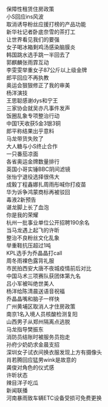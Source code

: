 保障性租赁住房政策  
小S回应ins风波  
取消诱导粉丝应援打榜的产品功能  
新华社记者卧底奈雪的茶打工  
让世界看见我们的要强  
女子喝冰箱剩鸡汤感染脑膜炎  
韩国跳水选手跳一半回去了  
郭麒麟张雨霏互动  
李雯雯举重女子87公斤以上级金牌  
郎平回应不再执教  
奥运会狠狠修正了我的审美  
杨洋演技  
王思聪感谢dys和宁王  
三家协会就吴亦凡事件发声  
饭圈乱象专项整治行动  
中国1天收获5金3银3铜  
郎平称结果出乎意料  
马龙带货失败了  
大人糖与小S终止合作  
一只番茄凉面  
各省奥运金牌数量排行  
英国小哥实锤BBC阴间滤镜  
张怡宁退役选择很伟大  
成毅丁程鑫娜扎周雨彤喊你打疫苗  
华为诉争鸿蒙商标再被驳回  
毒液2新预告  
谌龙脚上长了血泡  
你是我的荣耀  
杭州一批事业单位公开招聘190余名  
当马龙遇上起飞的许昕  
整治不良粉丝文化乱象  
举重鞋抗压超过1吨  
KPL选手为乔晶晶打call  
周冬雨裸色露背礼服  
市民拍西安大唐不夜城疫情前后对比  
中国马术三项赛队获团体第九名  
吕小军被叫绝世美人  
杨洋给陈清晨送语音祝福  
乔晶晶嘴和脑子一样快  
广州黄埔区取消人才住房政策  
南京1名入境人员核酸检测复阳  
山西男子从郑州隔离点逃脱  
马龙指导樊振东  
消防员结账时被服务员抱走  
孙府少奶奶求金晨支招  
深圳女子试衣间换衣服发现上方有摄像头  
肖若腾回应猛男wink是故意的  
龚俊对角色的仪式感  
许昕状态  
辣目洋子吃瓜  
新闻联播  
河南暴雨致车辆ETC设备受损可免费更换  
